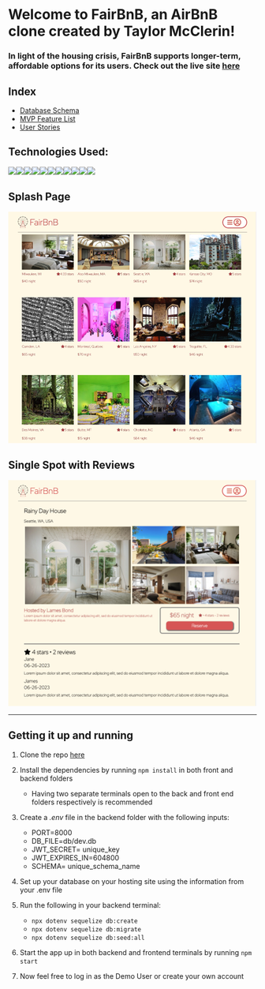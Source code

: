 # Welcome to FairBnB, an AirBnB clone created by Taylor McClerin!

### In light of the housing crisis, FairBnB supports longer-term, affordable options for its users. Check out the live site [here](https://airbnb-clone-9dm1.onrender.com/)

## Index
* [Database Schema](https://github.com/taystacksattack/APIproject/wiki/Database-Schema)
* [MVP Feature List](https://github.com/taystacksattack/APIproject/wiki/MVP-Feature-List)
* [User Stories](https://github.com/taystacksattack/APIproject/wiki/User-Stories)



## Technologies Used:

<img src="https://img.shields.io/badge/JavaScript-323330?style=for-the-badge&logo=javascript&logoColor=F7DF1E" /><img src="https://img.shields.io/badge/Node.js-339933?style=for-the-badge&logo=nodedotjs&logoColor=white" /><img src="https://img.shields.io/badge/Express.js-000000?style=for-the-badge&logo=express&logoColor=white" /><img 
src="https://img.shields.io/badge/Sequelize-316192?style=for-the-badge&logo=Sequelize&logoColor=white" /><img src="https://img.shields.io/badge/PostgreSQL-316192?style=for-the-badge&logo=postgresql&logoColor=white" /><img src="https://img.shields.io/badge/HTML5-E34F26?style=for-the-badge&logo=html5&logoColor=white" /><img src="https://img.shields.io/badge/CSS3-1572B6?style=for-the-badge&logo=css3&logoColor=white" /><img src="https://img.shields.io/badge/React-20232A?style=for-the-badge&logo=react&logoColor=61DAFB" /><img src="https://img.shields.io/badge/Redux-593D88?style=for-the-badge&logo=redux&logoColor=white" /><img src="https://img.shields.io/badge/GitHub-100000?style=for-the-badge&logo=github&logoColor=white" /><img src="https://img.shields.io/badge/Render-darkgreen?style=for-the-badge&logo=Render&logoColor=white" />

## Splash Page

![splash](https://github.com/taystacksattack/APIproject/blob/main/SpashPage.jpg?raw=true)


## Single Spot with Reviews

![singleSpot](https://github.com/taystacksattack/APIproject/blob/main/SingleSpot.png?raw=true)

___________

## Getting it up and running 
1. Clone the repo [here](https://github.com/taystacksattack/APIproject.git)

2. Install the dependencies by running `npm install` in both front and backend folders
     * Having two separate terminals open to the back and front end folders respectively is recommended

3. Create a _.env_ file in the backend folder with the following inputs:
     * PORT=8000
     * DB_FILE=db/dev.db
     * JWT_SECRET= unique_key
     * JWT_EXPIRES_IN=604800
     * SCHEMA= unique_schema_name

3. Set up your database on your hosting site using the information from your .env file

4. Run the following in your backend terminal:
     * `npx dotenv sequelize db:create`
     * `npx dotenv sequelize db:migrate` 
     * `npx dotenv sequelize db:seed:all`

5. Start the app up in both backend and frontend terminals by running `npm start`

6. Now feel free to log in as the Demo User or create your own account
